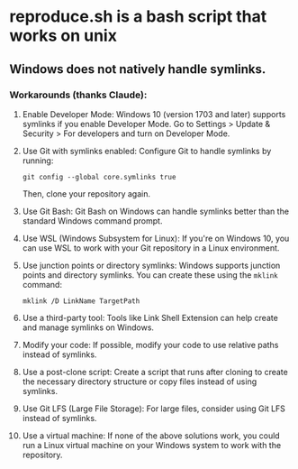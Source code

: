 # reproduce.sh is a bash script that works on unix

## Windows does not natively handle symlinks. 

### Workarounds (thanks Claude):


1. Enable Developer Mode:
   Windows 10 (version 1703 and later) supports symlinks if you enable Developer Mode. Go to Settings > Update & Security > For developers and turn on Developer Mode.

2. Use Git with symlinks enabled:
   Configure Git to handle symlinks by running:
   ```
   git config --global core.symlinks true
   ```
   Then, clone your repository again.

3. Use Git Bash:
   Git Bash on Windows can handle symlinks better than the standard Windows command prompt.

4. Use WSL (Windows Subsystem for Linux):
   If you're on Windows 10, you can use WSL to work with your Git repository in a Linux environment.

5. Use junction points or directory symlinks:
   Windows supports junction points and directory symlinks. You can create these using the `mklink` command:
   ```
   mklink /D LinkName TargetPath
   ```

6. Use a third-party tool:
   Tools like Link Shell Extension can help create and manage symlinks on Windows.

7. Modify your code:
   If possible, modify your code to use relative paths instead of symlinks.

8. Use a post-clone script:
   Create a script that runs after cloning to create the necessary directory structure or copy files instead of using symlinks.

9. Use Git LFS (Large File Storage):
   For large files, consider using Git LFS instead of symlinks.

10. Use a virtual machine:
    If none of the above solutions work, you could run a Linux virtual machine on your Windows system to work with the repository.

